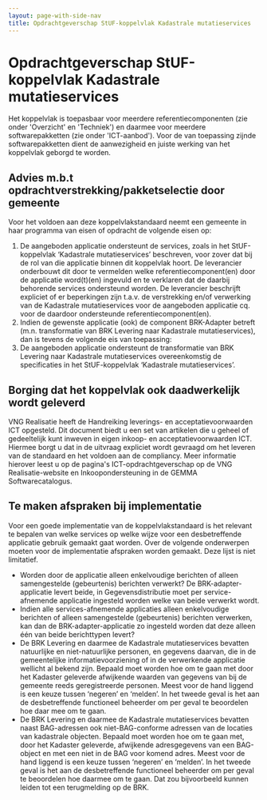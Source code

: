 ```yaml
---
layout: page-with-side-nav
title: Opdrachtgeverschap StUF-koppelvlak Kadastrale mutatieservices
---
```

# Opdrachtgeverschap StUF-koppelvlak Kadastrale mutatieservices

Het koppelvlak is toepasbaar voor meerdere referentiecomponenten (zie onder 'Overzicht' en 'Techniek') en daarmee voor meerdere softwarepakketten (zie onder 'ICT-aanbod'). Voor de van toepassing zijnde softwarepakketten dient de aanwezigheid en juiste werking van het koppelvlak geborgd te worden.

## Advies m.b.t opdrachtverstrekking/pakketselectie door gemeente
Voor het voldoen aan deze koppelvlakstandaard neemt een gemeente in haar programma van eisen of opdracht de volgende eisen op:
1. De aangeboden applicatie ondersteunt de services, zoals in het StUF-koppelvlak ‘Kadastrale mutatieservices’ beschreven, voor zover dat bij de rol van die applicatie binnen dit koppelvlak hoort. De leverancier onderbouwt dit door te vermelden welke referentiecomponent(en) door de applicatie word(t)(en) ingevuld en te verklaren dat de daarbij behorende services ondersteund worden.
De leverancier beschrijft expliciet of er beperkingen zijn t.a.v. de verstrekking en/of verwerking van de Kadastrale mutatieservices voor de aangeboden applicatie cq. voor de daardoor ondersteunde referentiecomponent(en).
2. Indien de gewenste applicatie (ook) de component BRK-Adapter betreft (m.n. transformatie van BRK Levering naar Kadastrale mutatieservices), dan is tevens de volgende eis van toepassing:
3. De aangeboden applicatie ondersteunt de transformatie van BRK Levering naar Kadastrale mutatieservices overeenkomstig de specificaties in het StUF-koppelvlak ‘Kadastrale mutatieservices’.

## Borging dat het koppelvlak ook daadwerkelijk wordt geleverd
VNG Realisatie heeft de Handreiking leverings- en acceptatievoorwaarden ICT opgesteld. Dit document biedt u een set van artikelen die u geheel of gedeeltelijk kunt inweven in eigen inkoop- en acceptatievoorwaarden ICT. Hiermee borgt u dat in de uitvraag expliciet wordt gevraagd om het leveren van de standaard en het voldoen aan de compliancy. Meer informatie hierover leest u op de pagina's ICT-opdrachtgeverschap op de VNG Realisatie-website en Inkoopondersteuning in de GEMMA Softwarecatalogus.

## Te maken afspraken bij implementatie
Voor een goede implementatie van de koppelvlakstandaard is het relevant te bepalen van welke services op welke wijze voor een desbetreffende applicatie gebruik gemaakt gaat worden. Over de volgende onderwerpen moeten voor de implementatie afspraken worden gemaakt. Deze lijst is niet limitatief.
* Worden door de applicatie alleen enkelvoudige berichten of alleen samengestelde (gebeurtenis) berichten verwerkt? De BRK-adapter-applicatie levert beide, in Gegevensdistributie moet per service-afnemende applicatie ingesteld worden welke van beide verwerkt wordt.
* Indien alle services-afnemende applicaties alleen enkelvoudige berichten of alleen samengestelde (gebeurtenis) berichten verwerken, kan dan de BRK-adapter-applicatie zo ingesteld worden dat deze alleen één van beide berichttypen levert?
* De BRK Levering en daarmee de Kadastrale mutatieservices bevatten natuurlijke en niet-natuurlijke personen, en gegevens daarvan, die in de gemeentelijke informatievoorziening of in de verwerkende applicatie wellicht al bekend zijn. Bepaald moet worden hoe om te gaan met door het Kadaster geleverde afwijkende waarden van gegevens van bij de gemeente reeds geregistreerde personen. Meest voor de hand liggend is een keuze tussen ‘negeren’ en ‘melden’. In het tweede geval is het aan de desbetreffende functioneel beheerder om per geval te beoordelen hoe daar mee om te gaan.
* De BRK Levering en daarmee de Kadastrale mutatieservices bevatten naast BAG-adressen ook niet-BAG-conforme adressen van de locaties van kadastrale objecten. Bepaald moet worden hoe om te gaan met, door het Kadaster geleverde, afwijkende adresgegevens van een BAG-object en met een niet in de BAG voor komend adres. Meest voor de hand liggend is een keuze tussen ‘negeren’ en ‘melden’. In het tweede geval is het aan de desbetreffende functioneel beheerder om per geval te beoordelen hoe daarmee om te gaan. Dat zou bijvoorbeeld kunnen leiden tot een terugmelding op de BRK.
